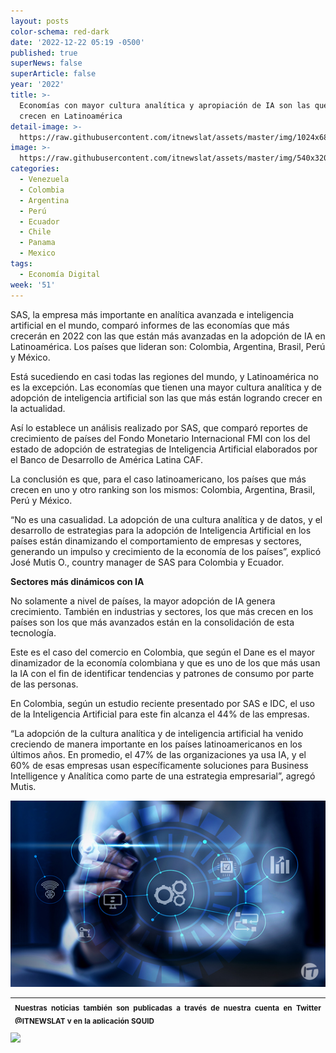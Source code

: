 ```yaml
---
layout: posts
color-schema: red-dark
date: '2022-12-22 05:19 -0500'
published: true
superNews: false
superArticle: false
year: '2022'
title: >-
  Economías con mayor cultura analítica y apropiación de IA son las que más
  crecen en Latinoamérica
detail-image: >-
  https://raw.githubusercontent.com/itnewslat/assets/master/img/1024x680/manejo-AI-g.jpg
image: >-
  https://raw.githubusercontent.com/itnewslat/assets/master/img/540x320/manejo-AI-p.jpg
categories:
  - Venezuela
  - Colombia
  - Argentina
  - Perú
  - Ecuador
  - Chile
  - Panama
  - Mexico
tags:
  - Economía Digital
week: '51'
---
```

SAS, la empresa más importante en analítica avanzada e inteligencia artificial en el mundo, comparó informes de las economías que más crecerán en 2022 con las que están más avanzadas en la adopción de IA en Latinoamérica. Los países que lideran son: Colombia, Argentina, Brasil, Perú y México. 

Está sucediendo en casi todas las regiones del mundo, y Latinoamérica no es la excepción. Las economías que tienen una mayor cultura analítica y de adopción de inteligencia artificial son las que más están logrando crecer en la actualidad.

Así lo establece un análisis realizado por SAS, que comparó reportes de crecimiento de países del Fondo Monetario Internacional FMI con los del estado de adopción de estrategias de Inteligencia Artificial elaborados por el Banco de Desarrollo de América Latina CAF. 

La conclusión es que, para el caso latinoamericano, los países que más crecen en uno y otro ranking son los mismos: Colombia, Argentina, Brasil, Perú y México.  

“No es una casualidad. La adopción de una cultura analítica y de datos, y el desarrollo de estrategias para la adopción de Inteligencia Artificial en los países están dinamizando el comportamiento de empresas y sectores, generando un impulso y crecimiento de la economía de los países”, explicó José Mutis O., country manager de SAS para Colombia y Ecuador.  

**Sectores más dinámicos con IA**

No solamente a nivel de países, la mayor adopción de IA genera crecimiento. También en industrias y sectores, los que más crecen en los países son los que más avanzados están en la consolidación de esta tecnología.

Este es el caso del comercio en Colombia, que según el Dane es el mayor dinamizador de la economía colombiana y que es uno de los que más usan la IA con el fin de identificar tendencias y patrones de consumo por parte de las personas.

En Colombia, según un estudio reciente presentado por SAS e IDC, el uso de la Inteligencia Artificial para este fin alcanza el 44% de las empresas.

“La adopción de la cultura analítica y de inteligencia artificial ha venido creciendo de manera importante en los países latinoamericanos en los últimos años. En promedio, el 47% de las organizaciones ya usa IA, y el 60% de esas empresas usan específicamente soluciones para Business Intelligence y Analítica como parte de una estrategia empresarial”, agregó Mutis. 

![](https://raw.githubusercontent.com/itnewslat/assets/master/img/540x320/manejo-AI-p.jpg)

<table style="height: 42px;" width="569">
<tbody>
<tr>
<td style="text-align: justify;"><sub><strong>Nuestras noticias también son publicadas a través de nuestra cuenta en Twitter <a href="https://twitter.com/itnewslat?lang=es">@ITNEWSLAT</a> y en la aplicación <a href="https://squidapp.co/en/">SQUID</a></strong></sub></td>
</tr>
</tbody>
</table>

<img src="https://tracker.metricool.com/c3po.jpg?hash=56f88a41e39ab42c063cc51676587a04"/>